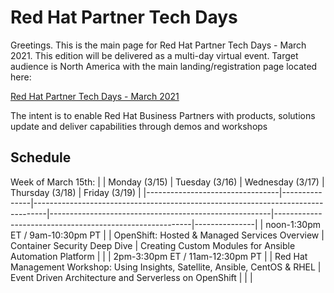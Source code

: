 # Red Hat Partner Tech Days


Greetings. This is the main page for Red Hat Partner Tech Days - March 2021. This edition will be delivered as a multi-day virtual event. Target audience is North America with the main landing/registration page located here:

[Red Hat Partner Tech Days - March 2021](https://www.redhat.com)


The intent is to enable Red Hat Business Partners with products, solutions update and deliver capabilities through demos and workshops  

## Schedule

Week of March 15th:
|                                 | Monday (3/15) | Tuesday (3/16)                                                                  | Wednesday (3/17)                                      | Thursday (3/18)                                         | Friday (3/19) |
|---------------------------------|---------------|---------------------------------------------------------------------------------|-------------------------------------------------------|---------------------------------------------------------|---------------|
| noon-1:30pm ET / 9am-10:30pm PT |               | OpenShift:  Hosted & Managed Services Overview                                  | Container Security Deep Dive                          | Creating Custom Modules for Ansible Automation Platform |               |
| 2pm-3:30pm ET / 11am-12:30pm PT |               | Red Hat Management Workshop:  Using Insights, Satellite, Ansible, CentOS & RHEL | Event Driven Architecture and Serverless on OpenShift |                                                         |               |



